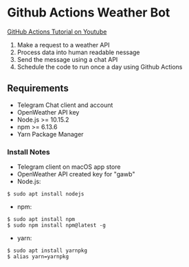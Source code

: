 # Github Actions Weather Bot

[GitHub Actions Tutorial on Youtube](https://youtu.be/J4EhgEskSZA)

1. Make a request to a weather API
2. Process data into human readable nessage
3. Send the message using a chat API
4. Schedule the code to run once a day using Github Actions

## Requirements

- Telegram Chat client and account
- OpenWeather API key
- Node.js >= 10.15.2
- npm >= 6.13.6
- Yarn Package Manager

### Install Notes
- Telegram client on macOS app store
- OpenWeather API created key for "gawb"
- Node.js:
```
$ sudo apt install nodejs
```
- npm:
```
$ sudo apt install npm
$ sudo npm install npm@latest -g
```
- yarn:
```
$ sudo apt install yarnpkg
$ alias yarn=yarnpkg
```
